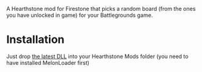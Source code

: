 A Hearthstone mod for Firestone that picks a random board (from the ones you have unlocked in game) for your Battlegrounds game.

# Installation

Just drop [the latest DLL](https://github.com/sebastientromp/hs-melon-random-battlegrounds-board/releases/latest/download/RandomBattlegroundsBoard.dll) into your Hearthstone Mods folder (you need to have installed MelonLoader first)
